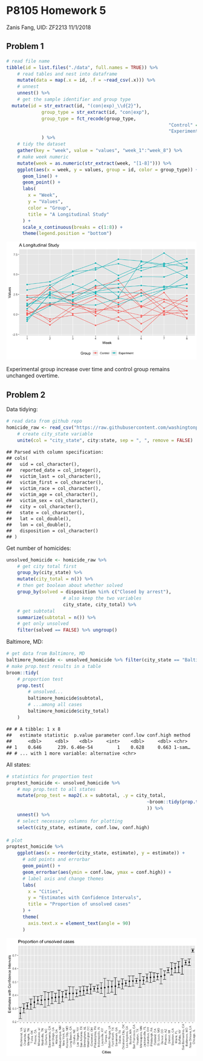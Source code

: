 P8105 Homework 5
================
Zanis Fang, UID: ZF2213
11/1/2018

## Problem 1

``` r
# read file name
tibble(id = list.files("./data", full.names = TRUE)) %>%
    # read tables and nest into dataframe
    mutate(data = map(.x = id, .f = ~read_csv(.x))) %>% 
    # unnest
    unnest() %>% 
    # get the sample identifier and group type
  mutate(id = str_extract(id, "(con|exp)_\\d{2}"),
             group_type = str_extract(id, "con|exp"),
             group_type = fct_recode(group_type,
                                                            "Control" = "con",
                                                            "Experiment"  = "exp")
             ) %>%
    # tidy the dataset
    gather(key = "week", value = "values", "week_1":"week_8") %>% 
    # make week numeric
    mutate(week = as.numeric(str_extract(week, "[1-8]"))) %>% 
    ggplot(aes(x = week, y = values, group = id, color = group_type)) +
      geom_line() + 
      geom_point() +
      labs(
        x = "Week",
        y = "Values",
        color = "Group",
        title = "A Longitudinal Study"
      ) +
      scale_x_continuous(breaks = c(1:8)) +
      theme(legend.position = "bottom")
```

![](p8105_hw5_zf2213_files/figure-gfm/spaghetti_plot-1.png)<!-- -->

Experimental group increase over time and control group remains
unchanged overtime.

## Problem 2

Data tidying:

``` r
# read data from github repo
homicide_raw <- read_csv("https://raw.githubusercontent.com/washingtonpost/data-homicides/master/homicide-data.csv") %>% 
    # create city_state variable
    unite(col = "city_state", city:state, sep = ", ", remove = FALSE)
```

    ## Parsed with column specification:
    ## cols(
    ##   uid = col_character(),
    ##   reported_date = col_integer(),
    ##   victim_last = col_character(),
    ##   victim_first = col_character(),
    ##   victim_race = col_character(),
    ##   victim_age = col_character(),
    ##   victim_sex = col_character(),
    ##   city = col_character(),
    ##   state = col_character(),
    ##   lat = col_double(),
    ##   lon = col_double(),
    ##   disposition = col_character()
    ## )

Get number of homicides:

``` r
unsolved_homicide <- homicide_raw %>% 
    # get city total first
    group_by(city_state) %>% 
    mutate(city_total = n()) %>% 
    # then get boolean about whether solved
    group_by(solved = disposition %in% c("Closed by arrest"),
                     # also keep the two variables
                     city_state, city_total) %>%
    # get subtotal
    summarize(subtotal = n()) %>% 
    # get only unsolved
    filter(solved == FALSE) %>% ungroup()
```

Baltimore, MD:

``` r
# get data from Baltimore, MD
baltimore_homicide <- unsolved_homicide %>% filter(city_state == "Baltimore, MD")
# make prop.test results in a table
broom::tidy(
    # proportion test
    prop.test(
        # unsolved...
        baltimore_homicide$subtotal,
        # ...among all cases
        baltimore_homicide$city_total)
    )
```

    ## # A tibble: 1 x 8
    ##   estimate statistic  p.value parameter conf.low conf.high method
    ##      <dbl>     <dbl>    <dbl>     <int>    <dbl>     <dbl> <chr> 
    ## 1    0.646      239. 6.46e-54         1    0.628     0.663 1-sam…
    ## # ... with 1 more variable: alternative <chr>

All states:

``` r
# statistics for proportion test
proptest_homicide <- unsolved_homicide %>% 
    # map prop.test to all states
    mutate(prop_test = map2(.x = subtotal, .y = city_total,
                                                    ~broom::tidy(prop.test(.x, .y))
                                                    )) %>%
    unnest() %>%
    # select necessary columns for plotting
    select(city_state, estimate, conf.low, conf.high)

# plot
proptest_homicide %>%
    ggplot(aes(x = reorder(city_state, estimate), y = estimate)) +
      # add points and errorbar
      geom_point() +
      geom_errorbar(aes(ymin = conf.low, ymax = conf.high)) +
      # label axis and change themes
      labs(
        x = "Cities",
        y = "Estimates with Confidence Intervals",
        title = "Proportion of unsolved cases"
      ) +
      theme(
        axis.text.x = element_text(angle = 90)
      )
```

![](p8105_hw5_zf2213_files/figure-gfm/full_prop_test-1.png)<!-- -->
